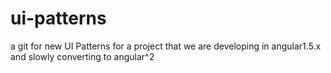 # ui-patterns
a git for new UI Patterns for a project that we are developing in angular1.5.x and slowly converting to angular^2
